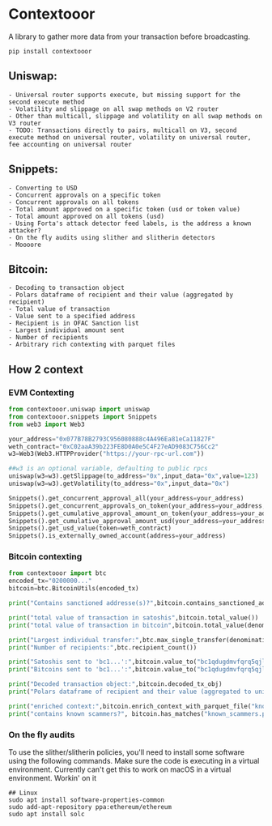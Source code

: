 # Contextooor
A library to gather more data from your transaction before broadcasting.

``` pip install contextooor ```

## Uniswap:
    - Universal router supports execute, but missing support for the second execute method
    - Volatility and slippage on all swap methods on V2 router
    - Other than multicall, slippage and volatility on all swap methods on V3 router
    - TODO: Transactions directly to pairs, multicall on V3, second execute method on universal router, volatility on universal router, fee accounting on universal router

## Snippets:
    - Converting to USD
    - Concurrent approvals on a specific token
    - Concurrent approvals on all tokens
    - Total amount approved on a specific token (usd or token value)
    - Total amount approved on all tokens (usd)
    - Using Forta's attack detector feed labels, is the address a known attacker?
    - On the fly audits using slither and slitherin detectors
    - Moooore 

## Bitcoin:
    - Decoding to transaction object
    - Polars dataframe of recipient and their value (aggregated by recipient)
    - Total value of transaction
    - Value sent to a specified address
    - Recipient is in OFAC Sanction list
    - Largest individual amount sent
    - Number of recipients
    - Arbitrary rich contexting with parquet files

## How 2 context
### EVM Contexting
```Python
from contextooor.uniswap import uniswap
from contextooor.snippets import Snippets
from web3 import Web3

your_address="0x077B78B2793C956080888c4A496Ea81eCa11827F"
weth_contract="0xC02aaA39b223FE8D0A0e5C4F27eAD9083C756Cc2"
w3=Web3(Web3.HTTPProvider("https://your-rpc-url.com"))

##w3 is an optional variable, defaulting to public rpcs
uniswap(w3=w3).getSlippage(to_address="0x",input_data="0x",value=123)
uniswap(w3=w3).getVolatility(to_address="0x",input_data="0x")

Snippets().get_concurrent_approval_all(your_address=your_address)
Snippets().get_concurrent_approvals_on_token(your_address=your_address,token_address=weth_contract)
Snippets().get_cumulative_approval_amount_on_token(your_address=your_address,token_address=weth_contract,in_usd=True)
Snippets().get_cumulative_approval_amount_usd(your_address=your_address)
Snippets().get_usd_value(token=weth_contract)
Snippets().is_externally_owned_account(address=your_address)

```
### Bitcoin contexting
```Python
from contextooor import btc
encoded_tx="0200000..."
bitcoin=btc.BitcoinUtils(encoded_tx)

print("Contains sanctioned addresse(s)?",bitcoin.contains_sanctioned_addresses())

print("total value of transaction in satoshis",bitcoin.total_value())
print("total value of transaction in bitcoin",bitcoin.total_value(denomination="bitcoin"))

print("Largest individual transfer:",btc.max_single_transfer(denomination="bitcoin"))
print("Number of recipients:",btc.recipient_count())

print("Satoshis sent to 'bc1...':",bitcoin.value_to("bc1qdugdmvfqrq5qjlw4ta7alen2hdpsekjkjen5xw"))
print("Bitcoins sent to 'bc1...':",bitcoin.value_to("bc1qdugdmvfqrq5qjlw4ta7alen2hdpsekjkjen5xw",denomination="bitcoin"))

print("Decoded transaction object:",bitcoin.decoded_tx_obj)
print("Polars dataframe of recipient and their value (aggregated to unique addresses)",bitcoin.decoded_dataframe)

print("enriched context:",bitcoin.enrich_context_with_parquet_file("known_scammers.parquet")
print("contains known scammers?", bitcoin.has_matches("known_scammers.parquet"))


```

### On the fly audits
To use the slither/slitherin policies, you'll need to install some software using the following commands. Make sure the code is executing in a virtual environment. Currently can't get this to work on macOS in a virtual environment. Workin' on it
``` Shell
## Linux
sudo apt install software-properties-common
sudo add-apt-repository ppa:ethereum/ethereum
sudo apt install solc
```